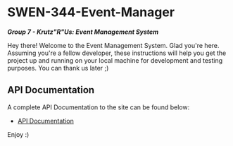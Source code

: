 # SWEN-344-Event-Manager
***Group 7 - Krutz"R"Us: Event Management System***

Hey there! Welcome to the Event Management System. Glad you're here. Assuming you're a fellow developer, these instructions will help you get the project up and running on your local machine for development and testing purposes. You can thank us later ;)

## API Documentation

A complete API Documentation to the site can be found below:

* [API Documentation](/APIDocumentation.md) 

Enjoy :) 
